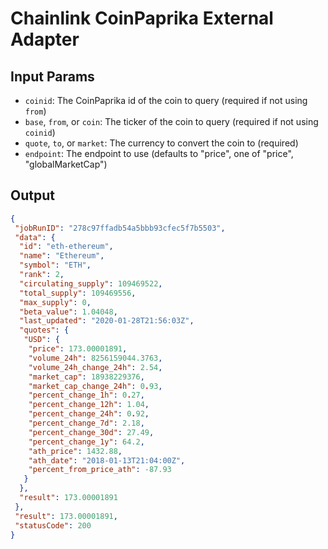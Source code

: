 # Chainlink CoinPaprika External Adapter

## Input Params

- `coinid`: The CoinPaprika id of the coin to query (required if not using `from`)
- `base`, `from`, or `coin`: The ticker of the coin to query (required if not using `coinid`)
- `quote`, `to`, or `market`: The currency to convert the coin to (required)
- `endpoint`: The endpoint to use (defaults to "price", one of "price", "globalMarketCap")

## Output

```json
{
 "jobRunID": "278c97ffadb54a5bbb93cfec5f7b5503",
 "data": {
  "id": "eth-ethereum",
  "name": "Ethereum",
  "symbol": "ETH",
  "rank": 2,
  "circulating_supply": 109469522,
  "total_supply": 109469556,
  "max_supply": 0,
  "beta_value": 1.04048,
  "last_updated": "2020-01-28T21:56:03Z",
  "quotes": {
   "USD": {
    "price": 173.00001891,
    "volume_24h": 8256159044.3763,
    "volume_24h_change_24h": 2.54,
    "market_cap": 18938229376,
    "market_cap_change_24h": 0.93,
    "percent_change_1h": 0.27,
    "percent_change_12h": 1.04,
    "percent_change_24h": 0.92,
    "percent_change_7d": 2.18,
    "percent_change_30d": 27.49,
    "percent_change_1y": 64.2,
    "ath_price": 1432.88,
    "ath_date": "2018-01-13T21:04:00Z",
    "percent_from_price_ath": -87.93
   }
  },
  "result": 173.00001891
 },
 "result": 173.00001891,
 "statusCode": 200
}
```
